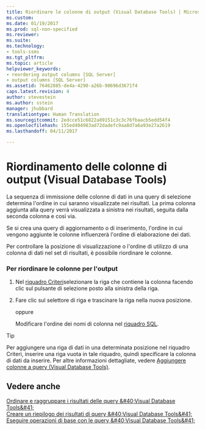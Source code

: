 ```yaml
---
title: Riordinare le colonne di output (Visual Database Tools) | Microsoft Docs
ms.custom: 
ms.date: 01/19/2017
ms.prod: sql-non-specified
ms.reviewer: 
ms.suite: 
ms.technology:
- tools-ssms
ms.tgt_pltfrm: 
ms.topic: article
helpviewer_keywords:
- reordering output columns [SQL Server]
- output columns [SQL Server]
ms.assetid: 76462885-de4a-4290-a26b-90696d3671f4
caps.latest.revision: 4
author: stevestein
ms.author: sstein
manager: jhubbard
translationtype: Human Translation
ms.sourcegitcommit: 2edcce51c6822a89151c3c3c76fbaacb5edd54f4
ms.openlocfilehash: 155ed404983ad72dadefc9aa8d7a6a93e27a2619
ms.lasthandoff: 04/11/2017

---
```

# <a name="reorder-output-columns-visual-database-tools"></a>Riordinamento delle colonne di output (Visual Database Tools)
La sequenza di immissione delle colonne di dati in una query di selezione determina l'ordine in cui saranno visualizzate nei risultati. La prima colonna aggiunta alla query verrà visualizzata a sinistra nei risultati, seguita dalla seconda colonna e così via.  
  
Se si crea una query di aggiornamento o di inserimento, l'ordine in cui vengono aggiunte le colonne influenzerà l'ordine di elaborazione dei dati.  
  
Per controllare la posizione di visualizzazione o l'ordine di utilizzo di una colonna di dati nel set di risultati, è possibile riordinare le colonne.  
  
### <a name="to-reorder-columns-for-output"></a>Per riordinare le colonne per l'output  
  
1.  Nel [riquadro Criteri](../../ssms/visual-db-tools/criteria-pane-visual-database-tools.md)selezionare la riga che contiene la colonna facendo clic sul pulsante di selezione posto alla sinistra della riga.  
  
2.  Fare clic sul selettore di riga e trascinare la riga nella nuova posizione.  
  
    oppure  
  
    Modificare l'ordine dei nomi di colonna nel [riquadro SQL](../../ssms/visual-db-tools/sql-pane-visual-database-tools.md).  
  
> [!TIP]  
> Per aggiungere una riga di dati in una determinata posizione nel riquadro Criteri, inserire una riga vuota in tale riquadro, quindi specificare la colonna di dati da inserire. Per altre informazioni dettagliate, vedere [Aggiungere colonne a query &#40;Visual Database Tools&#41;](../../ssms/visual-db-tools/add-columns-to-queries-visual-database-tools.md).  
  
## <a name="see-also"></a>Vedere anche  
[Ordinare e raggruppare i risultati delle query &amp;#40;Visual Database Tools&amp;#41;](../../ssms/visual-db-tools/sort-and-group-query-results-visual-database-tools.md)  
[Creare un riepilogo dei risultati di query &amp;#40;Visual Database Tools&amp;#41;](../../ssms/visual-db-tools/summarize-query-results-visual-database-tools.md)  
[Eseguire operazioni di base con le query &amp;#40;Visual Database Tools&amp;#41;](../../ssms/visual-db-tools/perform-basic-operations-with-queries-visual-database-tools.md)  
  

